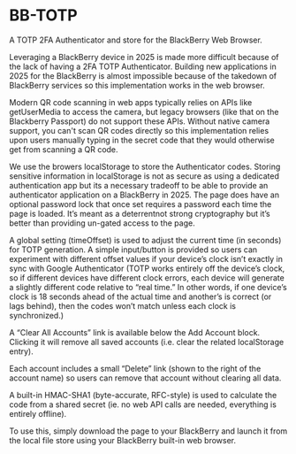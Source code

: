 # BB-TOTP
A TOTP 2FA Authenticator and store for the BlackBerry Web Browser.

Leveraging a BlackBerry device in 2025 is made more difficult because of the lack of having a 2FA TOTP Authenticator. Building new applications in 2025 for the BlackBerry is almost impossible because of the takedown of BlackBerry services so this implementation works in the web browser.

Modern QR code scanning in web apps typically relies on APIs like getUserMedia to access the camera, but legacy browsers (like that on the Blackberry Passport) do not support these APIs. Without native camera support, you can't scan QR codes directly so this implementation relies upon  users manually typing in the secret code that they would otherwise get from scanning a QR code.

We use the browers localStorage to store the Authenticator codes. Storing sensitive information in localStorage is not as secure as using a dedicated authentication app but its a necessary tradeoff to be able to provide an authenticator application on a BlackBerry in 2025. The page does have an optional password lock that once set requires a password each time the page is loaded. It’s meant as a deterrentnot strong cryptography but it’s better than providing un-gated access to the page.

A global setting (timeOffset) is used to adjust the current time (in seconds) for TOTP generation. A simple input/button is provided so users can experiment with different offset values if your device’s clock isn’t exactly in sync with Google Authenticator (TOTP works entirely off the device’s clock, so if different devices have different clock errors, each device will generate a slightly different code relative to “real time.” In other words, if one device’s clock is 18 seconds ahead of the actual time and another’s is correct (or lags behind), then the codes won’t match unless each clock is synchronized.)

A “Clear All Accounts” link is available below the Add Account block. Clicking it will remove all saved accounts (i.e. clear the related localStorage entry).

Each account includes a small “Delete” link (shown to the right of the account name) so users can remove that account without clearing all data.

A  built-in HMAC-SHA1 (byte-accurate, RFC-style) is used to calculate the code from a shared secret (ie. no web API calls are needed, everything is entirely offline).

To use this, simply download the page to your BlackBerry and launch it from the local file store using your BlackBerry built-in web browser.


